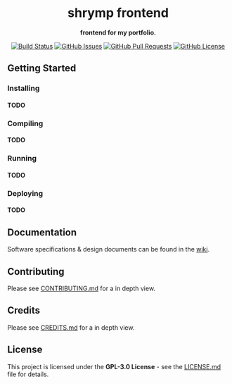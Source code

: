 

<div align="center">

<h1> <strong>shrymp frontend</strong> </h1>

**frontend for my portfolio.**

<!-- <img src="res/repo/banner.svg" height='300px'> -->

[![Build Status](https://travis-ci.com/theluckyegg/portfolio-v2.svg?branch=master)](https://travis-ci.com/theluckyegg/portfolio-v2)
[![GitHub Issues](https://img.shields.io/github/issues/theluckyegg/portfolio-v2.svg)](https://github.com/theluckyegg/portfolio-v2/issues)
[![GitHub Pull Requests](https://img.shields.io/github/issues-pr/theluckyegg/portfolio-v2.svg)](https://github.com/theluckyegg/portfolio-v2/pulls)
[![GitHub License](https://img.shields.io/github/license/theluckyegg/portfolio-v2)](/LICENSE)

</div>

## Getting Started

### Installing

#### **TODO**

### Compiling

#### **TODO**

### Running

#### **TODO**

### Deploying

#### **TODO**

## Documentation

Software specifications & design documents can be found in the [wiki](/wiki).

## Contributing

Please see [CONTRIBUTING.md](CONTRIBUTING.md) for a in depth view.

## Credits

Please see [CREDITS.md](CREDITS.md) for a in depth view.

## License

This project is licensed under the **GPL-3.0 License** - see the [LICENSE.md](LICENSE.md) file for details.
